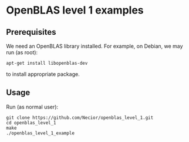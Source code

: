 # OpenBLAS level 1 examples

## Prerequisites

We need an OpenBLAS library installed. For example, on Debian, we may run (as root):

```
apt-get install libopenblas-dev
```

to install appropriate package.

## Usage

Run (as normal user):

```
git clone https://github.com/Necior/openblas_level_1.git
cd openblas_level_1
make
./openblas_level_1_example
```
